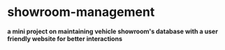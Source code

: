 # showroom-management
**a mini project on maintaining vehicle showroom's database with a user friendly website for better interactions**
